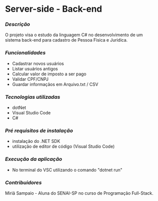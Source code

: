 # Server-side - Back-end

### *Descrição*
O projeto visa o estudo da linguagem C# no desenvolvimento de um sistema back-end para cadastro de Pessoa Fisica e Juridica.

### *Funcionalidades* 
* Cadastrar novos usuários
* Listar usuários antigos
* Calcular valor de imposto a ser pago
* Validar CPF/CNPJ
* Guardar informaçãos em Arquivo.txt / CSV

### *Tecnologias utilizadas*
* dotNet
* Visual Studio Code
* C#

### *Pré requisitos de instalação*
* instalação do .NET SDK
* utilização de editor de código (Visual Studio Code)

### *Execução da aplicação*
* No terminal do VSC utilizando o comando "dotnet run" 

### *Contribuidores* 
Miriã Sampaio - Aluna do SENAI-SP no curso de Programação Full-Stack.
